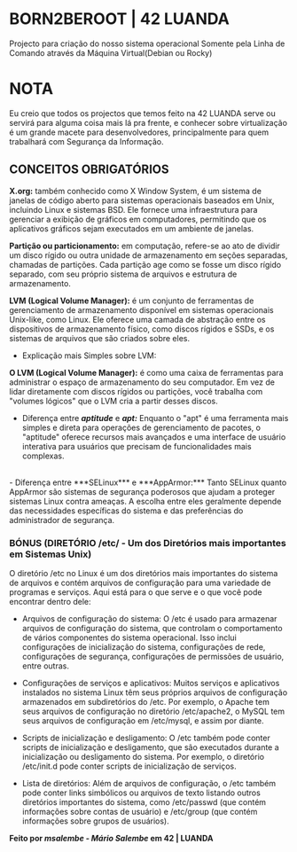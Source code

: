 # BORN2BEROOT | 42 LUANDA

Projecto para criação do nosso sistema operacional Somente pela Linha de Comando através da Máquina Virtual(Debian ou Rocky)

# NOTA
Eu creio que todos os projectos que temos feito na 42 LUANDA serve ou servirá para alguma coisa mais lá pra frente, e conhecer sobre virtualização é um grande macete para desenvolvedores, principalmente para quem trabalhará com Segurança da Informação.

## CONCEITOS OBRIGATÓRIOS

**X.org:** também conhecido como X Window System, é um sistema de janelas de código aberto para sistemas operacionais baseados em Unix, incluindo Linux e sistemas BSD. Ele fornece uma infraestrutura para gerenciar a exibição de gráficos em computadores, permitindo que os aplicativos gráficos sejam executados em um ambiente de janelas.

**Partição ou particionamento:** em computação, refere-se ao ato de dividir um disco rígido ou outra unidade de armazenamento em seções separadas, chamadas de partições. Cada partição age como se fosse um disco rígido separado, com seu próprio sistema de arquivos e estrutura de armazenamento.

**LVM (Logical Volume Manager):** é um conjunto de ferramentas de gerenciamento de armazenamento disponível em sistemas operacionais Unix-like, como Linux. Ele oferece uma camada de abstração entre os dispositivos de armazenamento físico, como discos rígidos e SSDs, e os sistemas de arquivos que são criados sobre eles.

- Explicação mais Simples sobre LVM:

**O LVM (Logical Volume Manager):** é como uma caixa de ferramentas para administrar o espaço de armazenamento do seu computador. Em vez de lidar diretamente com discos rígidos ou partições, você trabalha com "volumes lógicos" que o LVM cria a partir desses discos.

- Diferença entre ***aptitude*** e ***apt:***
Enquanto o "apt" é uma ferramenta mais simples e direta para operações de gerenciamento de pacotes, o "aptitude" oferece recursos mais avançados e uma interface de usuário interativa para usuários que precisam de funcionalidades mais complexas.
<br>
- Diferença entre ***SELinux*** e ***AppArmor:***
 Tanto SELinux quanto AppArmor são sistemas de segurança poderosos que ajudam a proteger sistemas Linux contra ameaças. A escolha entre eles geralmente depende das necessidades específicas do sistema e das preferências do administrador de segurança.

### BÓNUS (DIRETÓRIO /etc/ - Um dos Diretórios mais importantes em Sistemas Unix)
O diretório /etc no Linux é um dos diretórios mais importantes do sistema de arquivos e contém arquivos de configuração para uma variedade de programas e serviços. Aqui está para o que serve e o que você pode encontrar dentro dele:

- Arquivos de configuração do sistema: O /etc é usado para armazenar arquivos de configuração do sistema, que controlam o comportamento de vários componentes do sistema operacional. Isso inclui configurações de inicialização do sistema, configurações de rede, configurações de segurança, configurações de permissões de usuário, entre outras.

- Configurações de serviços e aplicativos: Muitos serviços e aplicativos instalados no sistema Linux têm seus próprios arquivos de configuração armazenados em subdiretórios do /etc. Por exemplo, o Apache tem seus arquivos de configuração no diretório /etc/apache2, o MySQL tem seus arquivos de configuração em /etc/mysql, e assim por diante.

- Scripts de inicialização e desligamento: O /etc também pode conter scripts de inicialização e desligamento, que são executados durante a inicialização ou desligamento do sistema. Por exemplo, o diretório /etc/init.d pode conter scripts de inicialização de serviços.

- Lista de diretórios: Além de arquivos de configuração, o /etc também pode conter links simbólicos ou arquivos de texto listando outros diretórios importantes do sistema, como /etc/passwd (que contém informações sobre contas de usuário) e /etc/group (que contém informações sobre grupos de usuários).

**Feito por ***msalembe - Mário Salembe*** em 42 | LUANDA**
